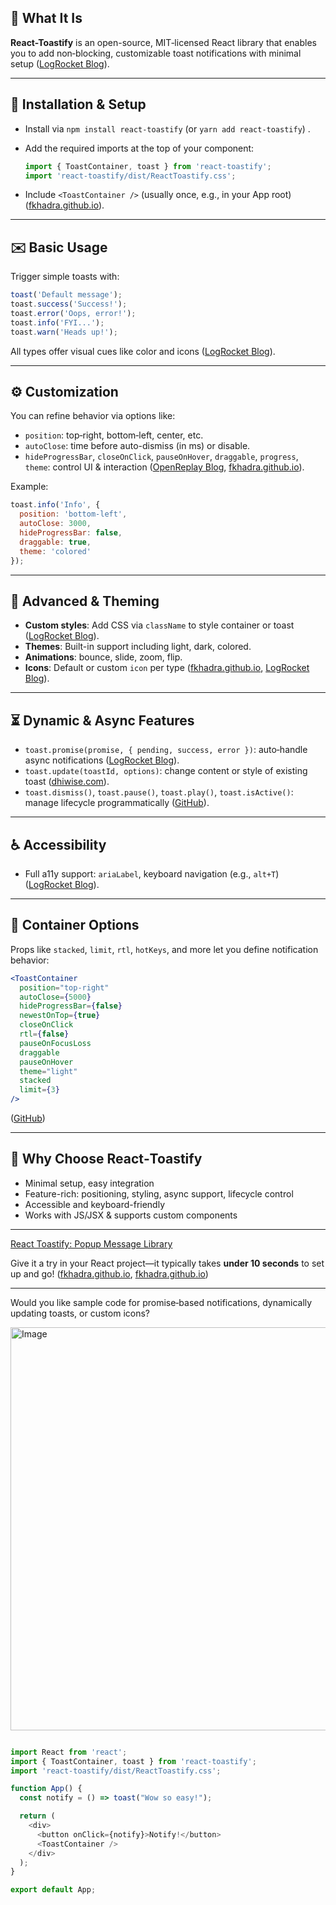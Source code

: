 ## 🚀 What It Is

**React-Toastify** is an open-source, MIT‑licensed React library that enables you to add non‑blocking, customizable toast notifications with minimal setup ([LogRocket Blog][1]).

---

## 🔧 Installation & Setup

* Install via `npm install react-toastify` (or `yarn add react-toastify`) .
* Add the required imports at the top of your component:

  ```js
  import { ToastContainer, toast } from 'react-toastify';
  import 'react-toastify/dist/ReactToastify.css';
  ```
* Include `<ToastContainer />` (usually once, e.g., in your App root) ([fkhadra.github.io][2]).

---

## ✉️ Basic Usage

Trigger simple toasts with:

```js
toast('Default message');
toast.success('Success!');
toast.error('Oops, error!');
toast.info('FYI...');
toast.warn('Heads up!');
```

All types offer visual cues like color and icons ([LogRocket Blog][1]).

---

## ⚙️ Customization

You can refine behavior via options like:

* `position`: top‑right, bottom‑left, center, etc.
* `autoClose`: time before auto-dismiss (in ms) or disable.
* `hideProgressBar`, `closeOnClick`, `pauseOnHover`, `draggable`, `progress`, `theme`: control UI & interaction ([OpenReplay Blog][3], [fkhadra.github.io][4]).

Example:

```js
toast.info('Info', {
  position: 'bottom-left',
  autoClose: 3000,
  hideProgressBar: false,
  draggable: true,
  theme: 'colored'
});
```

---

## 🎨 Advanced & Theming

* **Custom styles**: Add CSS via `className` to style container or toast ([LogRocket Blog][1]).
* **Themes**: Built-in support including light, dark, colored.
* **Animations**: bounce, slide, zoom, flip.
* **Icons**: Default or custom `icon` per type ([fkhadra.github.io][4], [LogRocket Blog][1]).

---

## ⏳ Dynamic & Async Features

* `toast.promise(promise, { pending, success, error })`: auto‑handle async notifications ([LogRocket Blog][1]).
* `toast.update(toastId, options)`: change content or style of existing toast ([dhiwise.com][5]).
* `toast.dismiss()`, `toast.pause()`, `toast.play()`, `toast.isActive()`: manage lifecycle programmatically ([GitHub][6]).

---

## ♿ Accessibility

* Full a11y support: `ariaLabel`, keyboard navigation (e.g., `alt+T`) ([LogRocket Blog][1]).

---

## 🧰 Container Options

Props like `stacked`, `limit`, `rtl`, `hotKeys`, and more let you define notification behavior:

```jsx
<ToastContainer
  position="top-right"
  autoClose={5000}
  hideProgressBar={false}
  newestOnTop={true}
  closeOnClick
  rtl={false}
  pauseOnFocusLoss
  draggable
  pauseOnHover
  theme="light"
  stacked
  limit={3}
/>
```

([GitHub][6])

---

## 🧩 Why Choose React‑Toastify

* Minimal setup, easy integration
* Feature-rich: positioning, styling, async support, lifecycle control
* Accessible and keyboard-friendly
* Works with JS/JSX & supports custom components

---

[React Toastify: Popup Message Library](https://www.youtube.com/watch?v=7CcAKre3Ifc&utm_source=chatgpt.com)

Give it a try in your React project—it typically takes **under 10 seconds** to set up and go! ([fkhadra.github.io][4], [fkhadra.github.io][2])

---

Would you like sample code for promise‑based notifications, dynamically updating toasts, or custom icons?

[1]: https://blog.logrocket.com/react-toastify-guide/?utm_source=chatgpt.com "React-Toastify (2025 update): Setup, styling & real-world use cases"
[2]: https://fkhadra.github.io/react-toastify/installation/?utm_source=chatgpt.com "Installation | React-Toastify - GitHub Pages"
[3]: https://blog.openreplay.com/create-toast-messages-react-toastify/?utm_source=chatgpt.com "How to Create Toast Messages in React with Toastify"
[4]: https://fkhadra.github.io/react-toastify/introduction/?utm_source=chatgpt.com "React-Toastify - GitHub Pages"
[5]: https://www.dhiwise.com/blog/design-converter/react-toastify-made-easy-custom-alerts-for-your-app?utm_source=chatgpt.com "React Toastify: A Practical Guide to Custom Notifications - DhiWise"
[6]: https://github.com/fkhadra/react-toastify/releases?utm_source=chatgpt.com "Releases · fkhadra/react-toastify - GitHub"



<img width="891" height="645" alt="Image" src="https://github.com/user-attachments/assets/2918d556-27b6-443d-8f59-e5680e86b273" />


```js

import React from 'react';
import { ToastContainer, toast } from 'react-toastify';
import 'react-toastify/dist/ReactToastify.css';

function App() {
  const notify = () => toast("Wow so easy!");

  return (
    <div>
      <button onClick={notify}>Notify!</button>
      <ToastContainer />
    </div>
  );
}

export default App;

```